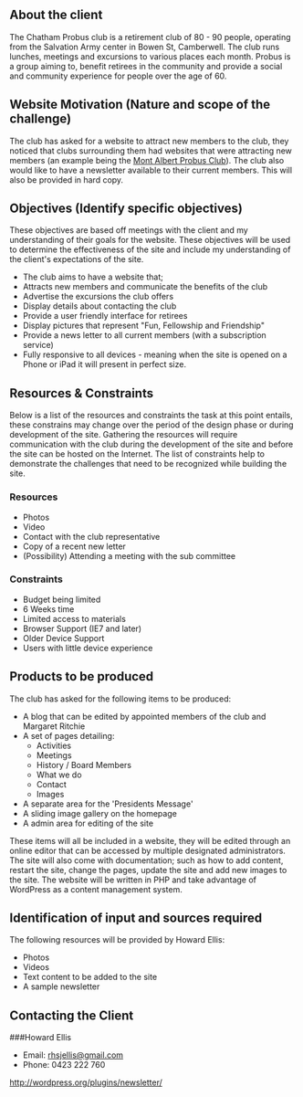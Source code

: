 ## About the client
The Chatham Probus club is a retirement club of 80 - 90 people, operating from the Salvation Army center in Bowen St, Camberwell. The club runs lunches, meetings and excursions to various places each month. Probus is a group aiming to, benefit retirees in the community and provide a social and community experience for people over the age of 60.

## Website Motivation (Nature and scope of the challenge)
The club has asked for a website to attract new members to the club, they noticed that clubs surrounding them had websites that were attracting new members (an example being the [Mont Albert Probus Club](http://home.vicnet.net.au/~montalbertprobus/)). The club also would like to have a newsletter available to their current members. This will also be provided in hard copy. 

## Objectives (Identify specific objectives)
These objectives are based off meetings with the client and my understanding of their goals for the website. These objectives will be used to determine the effectiveness of the site and include my understanding of the client's expectations of the site. 

*	The club aims to have a website that; 
*	Attracts new members and communicate the benefits of the club
*	Advertise the excursions the club offers 
*	Display details about contacting the club
*	Provide a user friendly interface for retirees 
*	Display pictures that represent "Fun, Fellowship and Friendship"
*	Provide a news letter to all current members (with a subscription service)
* 	Fully responsive to all devices - meaning when the site is opened on a Phone or iPad it will present in perfect size.

## Resources & Constraints
Below is a list of the resources and constraints the task at this point entails, these constrains may change over the period of the design phase or during development of the site. Gathering the resources will require communication with the club during the development of the site and before the site can be hosted on the Internet. The list of constraints help to demonstrate the challenges that need to be recognized while building the site.

### Resources 

*	Photos
*	Video
* 	Contact with the club representative
*	Copy of a recent new letter
* 	(Possibility) Attending a meeting with the sub committee

### Constraints

*	Budget being limited 
*	6 Weeks time
* 	Limited access to materials 
* 	Browser Support (IE7 and later)
* 	Older Device Support
* 	Users with little device experience

## Products to be produced 
The club has asked for the following items to be produced:

*	A blog that can be edited by appointed members of the club and Margaret Ritchie
* 	A set of pages detailing:
	- Activities 
	- Meetings
	- History / Board Members
	- What we do
	- Contact
	- Images 
* 	A separate area for the 'Presidents Message'
*	A sliding image gallery on the homepage
* 	A admin area for editing of the site

These items will all be included in a website, they will be edited through an online editor that can be accessed by multiple designated administrators. The site will also come with documentation; such as how to add content, restart the site, change the pages, update the site and add new images to the site. The website will be written in PHP and take advantage of WordPress as a content management system. 

## Identification of input and sources required

The following resources will be provided by Howard Ellis:

*	Photos
* 	Videos
*	Text content to be added to the site
*	A sample newsletter



## Contacting the Client 
###Howard Ellis

* Email: rhsjellis@gmail.com
* Phone: 0423 222 760


http://wordpress.org/plugins/newsletter/ 
